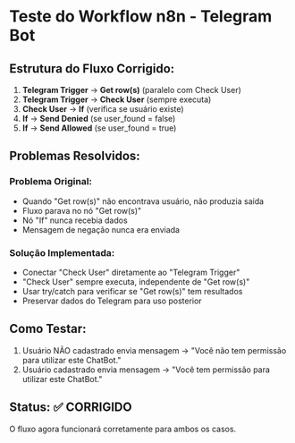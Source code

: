 # Teste do Workflow n8n - Telegram Bot

## Estrutura do Fluxo Corrigido:

1. **Telegram Trigger** → **Get row(s)** (paralelo com Check User)
2. **Telegram Trigger** → **Check User** (sempre executa)
3. **Check User** → **If** (verifica se usuário existe)
4. **If** → **Send Denied** (se user_found = false)
5. **If** → **Send Allowed** (se user_found = true)

## Problemas Resolvidos:

### Problema Original:
- Quando "Get row(s)" não encontrava usuário, não produzia saída
- Fluxo parava no nó "Get row(s)"
- Nó "If" nunca recebia dados
- Mensagem de negação nunca era enviada

### Solução Implementada:
- Conectar "Check User" diretamente ao "Telegram Trigger"
- "Check User" sempre executa, independente de "Get row(s)"
- Usar try/catch para verificar se "Get row(s)" tem resultados
- Preservar dados do Telegram para uso posterior

## Como Testar:

1. Usuário NÃO cadastrado envia mensagem → "Você não tem permissão para utilizar este ChatBot."
2. Usuário cadastrado envia mensagem → "Você tem permissão para utilizar este ChatBot."

## Status: ✅ CORRIGIDO
O fluxo agora funcionará corretamente para ambos os casos.